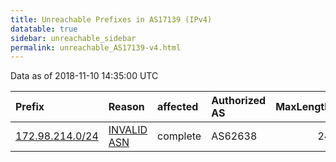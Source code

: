 ```yaml
---
title: Unreachable Prefixes in AS17139 (IPv4)
datatable: true
sidebar: unreachable_sidebar
permalink: unreachable_AS17139-v4.html
---
```


Data as of 2018-11-10 14:35:00 UTC


<div class="datatable-begin"></div>

| Prefix                                                   | Reason                                                                                                 | affected   | Authorized AS   |   MaxLength | Anchor                           |   unreachable /24s |
|:---------------------------------------------------------|:-------------------------------------------------------------------------------------------------------|:-----------|:----------------|------------:|:---------------------------------|-------------------:|
| [172.98.214.0/24](https://stat.ripe.net/172.98.214.0/24) | [INVALID ASN](https://rpki-validator.ripe.net/announcement-preview?asn=AS17139&prefix=172.98.214.0/24) | complete   | AS62638         |          24 | [ARIN](unreachable_ARIN-v4.html) |                  1 |

<div class="datatable-end"></div>